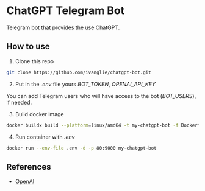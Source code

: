 # ChatGPT Telegram Bot

Telegram bot that provides the use ChatGPT.

## How to use

1. Clone this repo

```sh
git clone https://github.com/ivanglie/chatgpt-bot.git
```

2. Put in the _.env_ file yours _BOT_TOKEN_, _OPENAI_API_KEY_

You can add Telegram users who will have access to the bot (_BOT_USERS_), if needed.

3. Build docker image

```sh
docker buildx build --platform=linux/amd64 -t my-chatgpt-bot -f Dockerfile .
```

4. Run container with _.env_

```sh
docker run --env-file .env -d -p 80:9000 my-chatgpt-bot
```

## References
* [OpenAI](https://platform.openai.com/)